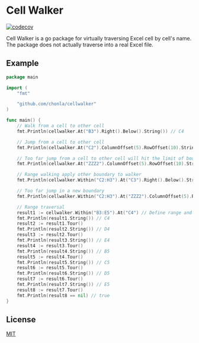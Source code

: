 # Cell Walker

[![codecov](https://codecov.io/github/chonla/cellwalker/graph/badge.svg?token=N2WFUOD9OB)](https://codecov.io/github/chonla/cellwalker)

Cell Walker is a go package for virtually traversing Excel cell by cell's name. The package does not actually traverse into a real Excel file.

## Example

```go
package main

import (
	"fmt"

	"github.com/chonla/cellwalker"
)

func main() {
	// Walk from a cell to other cell
	fmt.Println(cellwalker.At("B3").Right().Below().String()) // C4

	// Jump from a cell to other cell
	fmt.Println(cellwalker.At("C2").ColumnOffset(5).RowOffset(10).String()) // H12

	// Too far jump from a cell to other cell will hit the limit of boundary
	fmt.Println(cellwalker.At("ZZZ2").ColumnOffset(5).RowOffset(10).String()) // XFD12

	// Range walking apply other boundary to walker
	fmt.Println(cellwalker.Within("C2:H3").At("C3").Right().Below().String()) // D3

	// Too far jump in a new boundary
	fmt.Println(cellwalker.Within("C2:H3").At("ZZZ2").ColumnOffset(5).RowOffset(10).String()) // XFD12

	// Range traversal
	result1 := cellwalker.Within("B3:E5").At("C4") // Define range and initial cell position
	fmt.Println(result1.String()) // C4
	result2 := result1.Tour()
	fmt.Println(result2.String()) // D4
	result3 := result2.Tour()
	fmt.Println(result3.String()) // E4
	result4 := result3.Tour()
	fmt.Println(result4.String()) // B5
	result5 := result4.Tour()
	fmt.Println(result5.String()) // C5
	result6 := result5.Tour()
	fmt.Println(result6.String()) // D5
	result7 := result6.Tour()
	fmt.Println(result7.String()) // E5
	result8 := result7.Tour()
	fmt.Println(result8 == nil) // true
}
```

## License

[MIT](LICENSE)